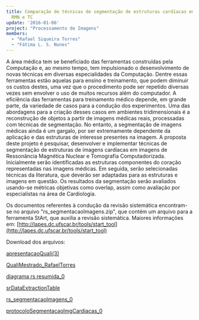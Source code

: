 ```yaml
---
title: Comparação de técnicas de segmentação de estruturas cardíacas em imagens de
  RMN e TC
update: '2016-01-06'
project: "Processamento de Imagens"
members:
  - "Rafael Siqueira Torres"
  - "Fátima L. S. Nunes"
---
```

A área médica tem se beneficiado das ferramentas construídas pela Computação e, ao mesmo tempo, tem impulsionado o desenvolvimento de novas técnicas em diversas especialidades da Computação. Dentre essas ferramentas estão aquelas para ensino e treinamento, que podem diminuir os custos destes, uma vez que o procedimento pode ser repetido diversas vezes sem envolver o uso de muitos recursos além do computador. A eficiência das ferramentas para treinamento médico depende, em grande parte, da variedade de casos para a condução dos experimentos. Uma das abordagens para a criação desses casos em ambientes tridimensionais é a reconstrução de objetos a partir de imagens médicas reais, processadas com técnicas de segmentação. No entanto, a segmentação de imagens médicas ainda é um gargalo, por ser extremamente dependente da aplicação e das estruturas de interesse presentes na imagem. A proposta deste projeto é pesquisar, desenvolver e implementar técnicas de segmentação de estruturas de imagens cardíacas em imagens de Ressonância Magnética Nuclear e Tomografia Computadorizada. Inicialmente serão identificadas as estruturas componentes do coração representadas nas imagens médicas. Em seguida, serão selecionadas técnicas da literatura, que deverão ser adaptadas para as estruturas e imagens em questão. Os resultados da segmentação serão avaliados usando-se métricas objetivas como overlap, assim como avaliação por especialistas na área de Cardiologia.

Os documentos referentes à condução da revisão sistemática encontram-se no arquivo "rs_segmentacaoImagens.zip", que contém um arquivo para a ferramenta StArt, que auxilia a revisão sistemática. Maiores informações em:
[http://lapes.dc.ufscar.br/tools/start_tool](http://lapes.dc.ufscar.br/tools/start_tool)

Download dos arquivos:

[apresentacaoQuali(3)](/wp-content/uploads/2016/01/apresentacaoQuali3.pdf)

[QualiMestrado_RafaelTorres](/wp-content/uploads/2016/01/QualiMestrado_RafaelTorres.pdf)

[diagrama rs resumida_0](/wp-content/uploads/2016/01/diagrama-rs-resumida_0.pdf)

[srDataExtractionTable](/wp-content/uploads/2016/01/srDataExtractionTable.pdf)

[rs_segmentacaoImagens_0](/wp-content/uploads/2016/01/rs_segmentacaoImagens_0.zip)

[protocoloSegmentacaoImgCardiacas_0](/wp-content/uploads/2016/01/protocoloSegmentacaoImgCardiacas_0.odt)
